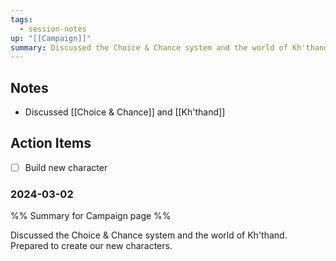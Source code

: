 ```yaml
---
tags:
  - session-notes
up: "[[Campaign]]"
summary: Discussed the Choice & Chance system and the world of Kh'thand. Prepared to create our new characters.
---
```


## Notes

- Discussed [[Choice & Chance]] and [[Kh'thand]] 

## Action Items

- [ ] Build new character

### 2024-03-02 
%% Summary for Campaign page %%

Discussed the Choice & Chance system and the world of Kh'thand. Prepared to create our new characters. 